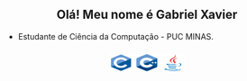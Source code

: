 
<h2 align="center">Olá! Meu nome é Gabriel Xavier</h2>

- Estudante de Ciência da Computação - PUC MINAS.


###

<div align="center">
  <img src="https://github.com/devicons/devicon/blob/master/icons/c/c-original.svg"                   height="30" width="42" alt="C logo"  />
  <img src="https://github.com/devicons/devicon/blob/master/icons/cplusplus/cplusplus-original.svg"   height="30" width="42" alt="Cplusplus logo"  />
 <img src="https://github.com/devicons/devicon/blob/master/icons/Java/java-original.svg"   height="30" width="42" alt="Java logo"  />
</div>

##

  </a>
</div>
